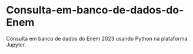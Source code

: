 # Consulta-em-banco-de-dados-do-Enem
Consulta em banco de dados do Enem 2023 usando Python na plataforma Jupyter.
